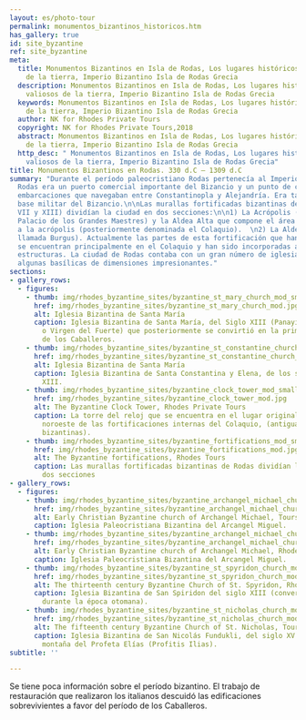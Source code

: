 ```yaml
---
layout: es/photo-tour
permalink: monumentos_bizantinos_historicos.htm
has_gallery: true
id: site_byzantine
ref: site_byzantine
meta:
  title: Monumentos Bizantinos en Isla de Rodas, Los lugares históricos más valiosos
    de la tierra, Imperio Bizantino Isla de Rodas Grecia
  description: Monumentos Bizantinos en Isla de Rodas, Los lugares históricos más
    valiosos de la tierra, Imperio Bizantino Isla de Rodas Grecia
  keywords: Monumentos Bizantinos en Isla de Rodas, Los lugares históricos más valiosos
    de la tierra, Imperio Bizantino Isla de Rodas Grecia
  author: NK for Rhodes Private Tours
  copyright: NK for Rhodes Private Tours,2018
  abstract: Monumentos Bizantinos en Isla de Rodas, Los lugares históricos más valiosos
    de la tierra, Imperio Bizantino Isla de Rodas Grecia
  http_desc: " Monumentos Bizantinos en Isla de Rodas, Los lugares históricos más
    valiosos de la tierra, Imperio Bizantino Isla de Rodas Grecia"
title: Monumentos Bizantinos en Rodas. 330 d.C – 1309 d.C
summary: "Durante el período paleocristiano Rodas pertenecía al Imperio bizantino.
  Rodas era un puerto comercial importante del Bizancio y un punto de cruce para las
  embarcaciones que navegaban entre Constantinopla y Alejandría. Era también una importante
  base militar del Bizancio.\n\nLas murallas fortificadas bizantinas de Rodas (siglos
  VII y XIII) dividían la ciudad en dos secciones:\n\n1) La Acrópolis (luego llamada
  Palacio de los Grandes Maestres) y la Aldea Alta que compone el área circundante
  a la acrópolis (posteriormente denominada el Colaquio).  \n2) La Aldea Baja (luego
  llamada Burgus). Actualmente las partes de esta fortificación que han sobrevivido
  se encuentran principalmente en el Colaquio y han sido incorporadas a más recientes
  estructuras. La ciudad de Rodas contaba con un gran número de iglesias y entre ellas,
  algunas basílicas de dimensiones impresionantes."
sections:
- gallery_rows:
  - figures:
    - thumb: img/rhodes_byzantine_sites/byzantine_st_mary_church_mod_small.jpg
      href: img/rhodes_byzantine_sites/byzantine_st_mary_church_mod.jpg
      alt: Iglesia Bizantina de Santa María
      caption: Iglesia Bizantina de Santa María, del Siglo XIII (Panayía tou Kástrou
        o Virgen del Fuerte) que posteriormente se convirtió en la primera catedral
        de los Caballeros.
    - thumb: img/rhodes_byzantine_sites/byzantine_st_constantine_church_mod_small.jpg
      href: img/rhodes_byzantine_sites/byzantine_st_constantine_church_mod.jpg
      alt: Iglesia Bizantina de Santa María
      caption: Iglesia Bizantina de Santa Constantina y Elena, de los siglos XII y
        XIII.
    - thumb: img/rhodes_byzantine_sites/byzantine_clock_tower_mod_small.jpg
      href: img/rhodes_byzantine_sites/byzantine_clock_tower_mod.jpg
      alt: The Byzantine Clock Tower, Rhodes Private Tours
      caption: La torre del reloj que se encuentra en el lugar original de la torre
        noroeste de las fortificaciones internas del Colaquio, (antiguas fortificaciones
        bizantinas).
    - thumb: img/rhodes_byzantine_sites/byzantine_fortifications_mod_small.jpg
      href: img/rhodes_byzantine_sites/byzantine_fortifications_mod.jpg
      alt: The Byzantine fortifications, Rhodes Tours
      caption: Las murallas fortificadas bizantinas de Rodas dividían la ciudad en
        dos secciones
- gallery_rows:
  - figures:
    - thumb: img/rhodes_byzantine_sites/byzantine_archangel_michael_church_mod_small.jpg
      href: img/rhodes_byzantine_sites/byzantine_archangel_michael_church_mod.jpg
      alt: Early Christian Byzantine church of Archangel Michael, Tours of Rhodes
      caption: Iglesia Paleocristiana Bizantina del Arcangel Miguel.
    - thumb: img/rhodes_byzantine_sites/byzantine_archangel_michael_church_2_mod_small.jpg
      href: img/rhodes_byzantine_sites/byzantine_archangel_michael_church_2_mod.jpg
      alt: Early Christian Byzantine church of Archangel Michael, Rhodes Private Tours
      caption: Iglesia Paleocristiana Bizantina del Arcangel Miguel.
    - thumb: img/rhodes_byzantine_sites/byzantine_st_spyridon_church_mod_small.jpg
      href: img/rhodes_byzantine_sites/byzantine_st_spyridon_church_mod.jpg
      alt: The thirteenth century Byzantine Church of St. Spyridon, Rhodes Tours
      caption: Iglesia Bizantina de San Spiridon del siglo XIII (convertida en mezquita
        durante la época otomana).
    - thumb: img/rhodes_byzantine_sites/byzantine_st_nicholas_church_mod_small.jpg
      href: img/rhodes_byzantine_sites/byzantine_st_nicholas_church_mod.jpg
      alt: The fifteenth century Byzantine Church of St. Nicholas, Tours of Rhodes
      caption: Iglesia Bizantina de San Nicolás Fundukli, del siglo XV al pie de la
        montaña del Profeta Elías (Profitis Ilias).
subtitle: ''

---
```

Se tiene poca información sobre el período bizantino. El trabajo de restauración que realizaron los italianos descuidó las edificaciones sobrevivientes a favor del período de los Caballeros.
